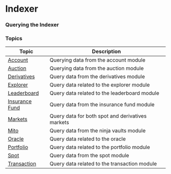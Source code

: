 # Indexer

### Querying the Indexer

### Topics

| Topic                                                                          | Description                                      |
| ------------------------------------------------------------------------------ | ------------------------------------------------ |
| [Account](querying-indexer-account.md)                                         | Querying data from the account module            |
| [Auction](querying-indexer-auction.md)                                         | Querying data from the auction module            |
| [Derivatives](querying-indexer-derivatives.md)                                 | Query data from the derivatives module           |
| [Explorer](querying-indexer-explorer.md)                                       | Query data related to the explorer module        |
| [Leaderboard](querying-indexer-leaderboard.md)                                 | Query data related to the leaderboard module     |
| [Insurance Fund](querying-indexer-insurance-funds.md)                          | Query data from the insurance fund module        |
| [Markets](querying-indexer-markets.md)                                         | Query data for both spot and derivatives markets |
| [Mito](https://app.gitbook.com/o/LzWvewxXUBLXQT4cTrrj/s/oaFrsrN8wb4tubFuz44J/) | Query data from the ninja vaults module          |
| [Oracle](querying-indexer-oracle.md)                                           | Query data related to the oracle                 |
| [Portfolio](querying-indexer-portfolio.md)                                     | Query data related to the portfolio module       |
| [Spot](querying-indexer-spot.md)                                               | Query data from the spot module                  |
| [Transaction](querying-indexer-transaction.md)                                 | Query data related to the transaction module     |
